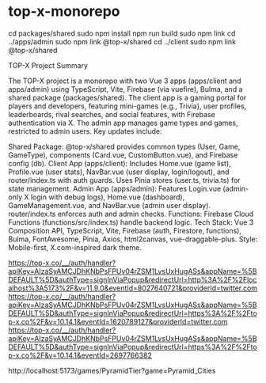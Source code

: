 # top-x-monorepo

cd packages/shared
sudo npm install
npm run build
sudo npm link
cd ../apps/admin
sudo npm link @top-x/shared
cd ../client
sudo npm link @top-x/shared


TOP-X Project Summary

The TOP-X project is a monorepo with two Vue 3 apps (apps/client and apps/admin) using TypeScript, Vite, Firebase (via vuefire), Bulma, and a shared package (packages/shared). The client app is a gaming portal for players and developers, featuring mini-games (e.g., Trivia), user profiles, leaderboards, rival searches, and social features, with Firebase authentication via X. The admin app manages game types and games, restricted to admin users. Key updates include:

Shared Package: @top-x/shared provides common types (User, Game, GameType), components (Card.vue, CustomButton.vue), and Firebase config (db).
Client App (apps/client): Includes Home.vue (game list), Profile.vue (user stats), NavBar.vue (user display, login/logout), and router/index.ts with auth guards. Uses Pinia stores (user.ts, trivia.ts) for state management.
Admin App (apps/admin): Features Login.vue (admin-only X login with debug logs), Home.vue (dashboard), GameManagement.vue, and NavBar.vue (admin user display). router/index.ts enforces auth and admin checks.
Functions: Firebase Cloud Functions (functions/src/index.ts) handle backend logic.
Tech Stack: Vue 3 Composition API, TypeScript, Vite, Firebase (auth, Firestore, functions), Bulma, FontAwesome, Pinia, Axios, html2canvas, vue-draggable-plus.
Style: Mobile-first, X.com-inspired dark theme.

https://top-x.co/__/auth/handler?apiKey=AIzaSyAMCJDhKNbPsFPUv04rZSM1LvsUxHugASs&appName=%5BDEFAULT%5D&authType=signInViaPopup&redirectUrl=http%3A%2F%2Flocalhost%3A5173%2F&v=11.9.0&eventId=8027640721&providerId=twitter.com
https://top-x.co/__/auth/handler?apiKey=AIzaSyAMCJDhKNbPsFPUv04rZSM1LvsUxHugASs&appName=%5BDEFAULT%5D&authType=signInViaPopup&redirectUrl=https%3A%2F%2Ftop-x.co%2F&v=10.14.1&eventId=1620789127&providerId=twitter.com
https://top-x.co/__/auth/handler?apiKey=AIzaSyAMCJDhKNbPsFPUv04rZSM1LvsUxHugASs&appName=%5BDEFAULT%5D&authType=signInViaPopup&redirectUrl=https%3A%2F%2Ftop-x.co%2F&v=10.14.1&eventId=2697766382


http://localhost:5173/games/PyramidTier?game=Pyramid_Cities